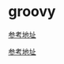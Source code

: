 # groovy



[参考地址](https://github.com/zhan9dong/groovy-learning/blob/master/content/learninggroovy/charpter2.md)

[参考地址](https://www.w3cschool.cn/groovy/groovy_file_io.html)